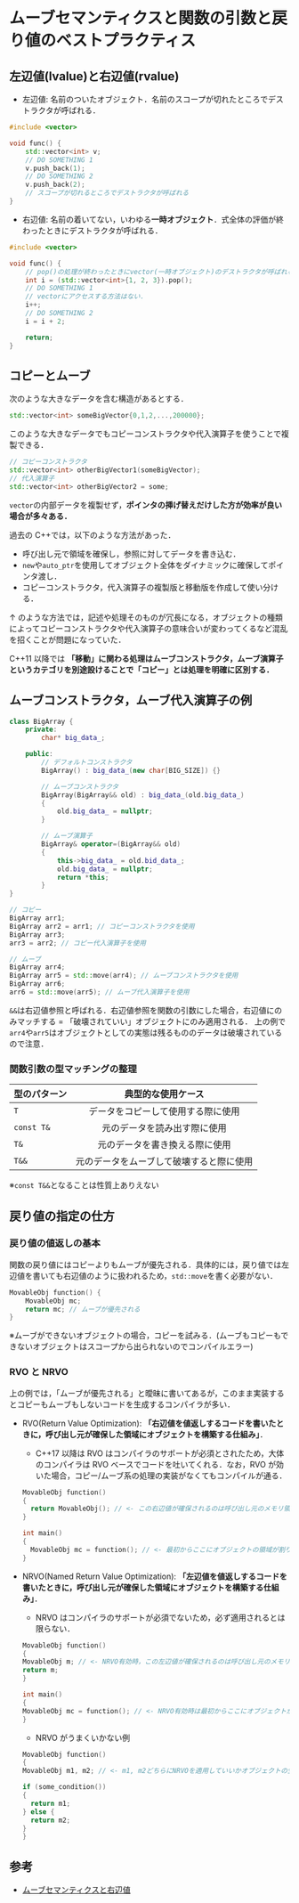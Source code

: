 # ムーブセマンティクスと関数の引数と戻り値のベストプラクティス

## 左辺値(lvalue)と右辺値(rvalue)

- 左辺値: 名前のついたオブジェクト．名前のスコープが切れたところでデストラクタが呼ばれる．

```cpp
#include <vector>

void func() {
	std::vector<int> v;
	// DO SOMETHING 1
	v.push_back(1);
	// DO SOMETHING 2
	v.push_back(2);
	// スコープが切れるところでデストラクタが呼ばれる
}
```

- 右辺値: 名前の着いてない，いわゆる**一時オブジェクト**．式全体の評価が終わったときにデストラクタが呼ばれる．

```cpp
#include <vector>

void func() {
	// pop()の処理が終わったときにvector(一時オブジェクト)のデストラクタが呼ばれる．
	int i = (std::vector<int>{1, 2, 3}).pop();
	// DO SOMETHING 1
	// vectorにアクセスする方法はない．
	i++;
	// DO SOMETHING 2
	i = i + 2;

	return;
}
```

## コピーとムーブ

次のような大きなデータを含む構造があるとする．

```cpp
std::vector<int> someBigVector{0,1,2,...,200000};
```

このような大きなデータでもコピーコンストラクタや代入演算子を使うことで複製できる．

```cpp
// コピーコンストラクタ
std::vector<int> otherBigVector1(someBigVector);
// 代入演算子
std::vector<int> otherBigVector2 = some;
```

`vector`の内部データを複製せず，**ポインタの挿げ替えだけした方が効率が良い場合が多々ある．**

過去の C++では，以下のような方法があった．

- 呼び出し元で領域を確保し，参照に対してデータを書き込む．
- `new`や`auto_ptr`を使用してオブジェクト全体をダイナミックに確保してポインタ渡し．
- コピーコンストラクタ，代入演算子の複製版と移動版を作成して使い分ける．

↑ のような方法では，記述や処理そのものが冗長になる，オブジェクトの種類によってコピーコンストラクタや代入演算子の意味合いが変わってくるなど混乱を招くことが問題になっていた．

C++11 以降では **「移動」に関わる処理はムーブコンストラクタ，ムーブ演算子というカテゴリを別途設けることで「コピー」とは処理を明確に区別する．**

## ムーブコンストラクタ，ムーブ代入演算子の例

```cpp
class BigArray {
	private:
		char* big_data_;

	public:
		// デフォルトコンストラクタ
		BigArray() : big_data_(new char[BIG_SIZE]) {}

		// ムーブコンストラクタ
		BigArray(BigArray&& old) : big_data_(old.big_data_)
		{
			old.big_data_ = nullptr;
		}

		// ムーブ演算子
		BigArray& operator=(BigArray&& old)
		{
			this->big_data_ = old.bid_data_;
			old.big_data_ = nullptr;
			return *this;
		}
}

// コピー
BigArray arr1;
BigArray arr2 = arr1; // コピーコンストラクタを使用
BigArray arr3;
arr3 = arr2; // コピー代入演算子を使用

// ムーブ
BigArray arr4;
BigArray arr5 = std::move(arr4); // ムーブコンストラクタを使用
BigArray arr6;
arr6 = std::move(arr5); // ムーブ代入演算子を使用
```

`&&`は右辺値参照と呼ばれる．右辺値参照を関数の引数にした場合，右辺値にのみマッチする = 「破壊されていい」オブジェクトにのみ適用される．
上の例で`arr4`や`arr5`はオブジェクトとしての実態は残るもののデータは破壊されているので注意．

### 関数引数の型マッチングの整理

| 型のパターン |            典型的な使用ケース            |
| :----------- | :--------------------------------------: |
| `T`          |    データをコピーして使用する際に使用    |
| `const T&`   |       元のデータを読み出す際に使用       |
| `T&`         |      元のデータを書き換える際に使用      |
| `T&&`        | 元のデータをムーブして破壊すると際に使用 |

※`const T&&`となることは性質上ありえない

## 戻り値の指定の仕方

### 戻り値の値返しの基本

関数の戻り値にはコピーよりもムーブが優先される．具体的には，戻り値では左辺値を書いても右辺値のように扱われるため，`std::move`を書く必要がない．

```cpp
MovableObj function() {
	MovableObj mc;
	return mc; // ムーブが優先される
}
```

※ムーブができないオブジェクトの場合，コピーを試みる．(ムーブもコピーもできないオブジェクトはスコープから出られないのでコンパイルエラー)

### RVO と NRVO

上の例では，「ムーブが優先される」と曖昧に書いてあるが，このまま実装するとコピーもムーブもしないコードを生成するコンパイラが多い．

- RVO(Return Value Optimization): **「右辺値を値返しするコードを書いたときに，呼び出し元が確保した領域にオブジェクトを構築する仕組み」**．

  - C++17 以降は RVO はコンパイラのサポートが必須とされたため，大体のコンパイラは RVO ベースでコードを吐いてくれる．なお，RVO が効いた場合，コピー/ムーブ系の処理の実装がなくてもコンパイルが通る．

  ```cpp
  MovableObj function()
  {
  	return MovableObj(); // <- この右辺値が確保されるのは呼び出し元のメモリ領域
  }

  int main()
  {
  	MovableObj mc = function(); // <- 最初からここにオブジェクトの領域が割り当てられる
  }
  ```

- NRVO(Named Return Value Optimization): **「左辺値を値返しするコードを書いたときに，呼び出し元が確保した領域にオブジェクトを構築する仕組み」**．

  - NRVO はコンパイラのサポートが必須でないため，必ず適用されるとは限らない．

  ```cpp
  MovableObj function()
  {
  MovableObj m; // <- NRVO有効時，この左辺値が確保されるのは呼び出し元のメモリ領域
  return m;
  }

  int main()
  {
  MovableObj mc = function(); // <- NRVO有効時は最初からここにオブジェクトが割り当てられる
  }
  ```

  - NRVO がうまくいかない例

  ```cpp
  MovableObj function()
  {
  MovableObj m1, m2; // <- m1, m2どちらにNRVOを適用していいかオブジェクトの生成時点では不明!

  if (some_condition())
  {
  	return m1;
  } else {
  	return m2;
  }
  }
  ```

## 参考

- [ムーブセマンティクスと右辺値](https://zenn.dev/dec9ue/books/8c59757478a547/viewer/83003e)
